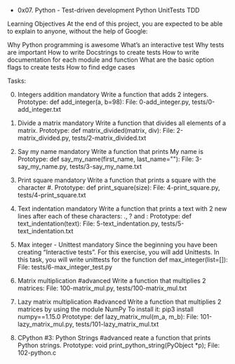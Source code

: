 * 0x07. Python - Test-driven development
Python
UnitTests
TDD

Learning Objectives
At the end of this project, you are expected to be able to explain to anyone, without the help of Google:

Why Python programming is awesome
What’s an interactive test
Why tests are important
How to write Docstrings to create tests
How to write documentation for each module and function
What are the basic option flags to create tests
How to find edge cases

Tasks:

0. Integers addition
mandatory
Write a function that adds 2 integers.
Prototype: def add_integer(a, b=98):
File: 0-add_integer.py, tests/0-add_integer.txt

1. Divide a matrix
mandatory
Write a function that divides all elements of a matrix.
Prototype: def matrix_divided(matrix, div):
File: 2-matrix_divided.py, tests/2-matrix_divided.txt

2. Say my name
mandatory
Write a function that prints My name is <first name> <last name>
Prototype: def say_my_name(first_name, last_name=""):
File: 3-say_my_name.py, tests/3-say_my_name.txt

3. Print square
mandatory
Write a function that prints a square with the character #.
Prototype: def print_square(size):
File: 4-print_square.py, tests/4-print_square.txt

4. Text indentation
mandatory
Write a function that prints a text with 2 new lines after each of these characters: ., ? and :
Prototype: def text_indentation(text):
File: 5-text_indentation.py, tests/5-text_indentation.txt

5. Max integer - Unittest
mandatory
Since the beginning you have been creating “Interactive tests”. For this exercise, you will add Unittests.
In this task, you will write unittests for the function def max_integer(list=[]):
File: tests/6-max_integer_test.py

6. Matrix multiplication
#advanced
Write a function that multiplies 2 matrices:
File: 100-matrix_mul.py, tests/100-matrix_mul.txt

7. Lazy matrix multiplication
#advanced
Write a function that multiplies 2 matrices by using the module NumPy
To install it: pip3 install numpy==1.15.0
Prototype: def lazy_matrix_mul(m_a, m_b):
File: 101-lazy_matrix_mul.py, tests/101-lazy_matrix_mul.txt

8. CPython #3: Python Strings
#advanced
reate a function that prints Python strings.
Prototype: void print_python_string(PyObject *p);
File: 102-python.c
